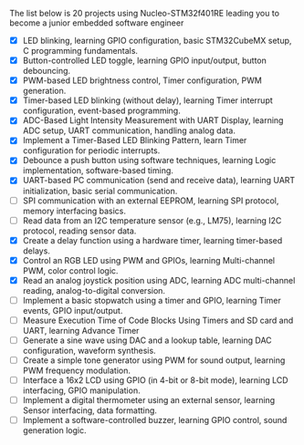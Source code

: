 The list below is 20 projects using Nucleo-STM32f401RE leading you to become a junior embedded software engineer

- [x] LED blinking, learning GPIO configuration, basic STM32CubeMX setup, C programming fundamentals.
- [x] Button-controlled LED toggle, learning GPIO input/output, button debouncing.
- [x] PWM-based LED brightness control, Timer configuration, PWM generation.
- [x] Timer-based LED blinking (without delay), learning Timer interrupt configuration, event-based programming.
- [x] ADC-Based Light Intensity Measurement with UART Display, learning ADC setup, UART communication, handling analog data.
- [x] Implement a Timer-Based LED Blinking Pattern, learn Timer configuration for periodic interrupts.
- [x] Debounce a push button using software techniques, learning Logic implementation, software-based timing.
- [x] UART-based PC communication (send and receive data), learning UART initialization, basic serial communication.
- [ ] SPI communication with an external EEPROM, learning SPI protocol, memory interfacing basics.
- [ ] Read data from an I2C temperature sensor (e.g., LM75), learning I2C protocol, reading sensor data.
- [x] Create a delay function using a hardware timer, learning timer-based delays.
- [x] Control an RGB LED using PWM and GPIOs, learning Multi-channel PWM, color control logic.
- [x] Read an analog joystick position using ADC, learning ADC multi-channel reading, analog-to-digital conversion.
- [ ] Implement a basic stopwatch using a timer and GPIO, learning Timer events, GPIO input/output.
- [ ] Measure Execution Time of Code Blocks Using Timers and SD card and UART, learning Advance Timer
- [ ] Generate a sine wave using DAC and a lookup table, learning DAC configuration, waveform synthesis.
- [ ] Create a simple tone generator using PWM for sound output, learning PWM frequency modulation.
- [ ] Interface a 16x2 LCD using GPIO (in 4-bit or 8-bit mode), learning LCD interfacing, GPIO manipulation.
- [ ] Implement a digital thermometer using an external sensor, learning Sensor interfacing, data formatting.
- [ ] Implement a software-controlled buzzer, learning GPIO control, sound generation logic.
